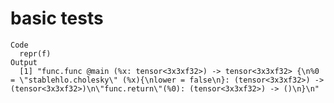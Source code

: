 # basic tests

    Code
      repr(f)
    Output
      [1] "func.func @main (%x: tensor<3x3xf32>) -> tensor<3x3xf32> {\n%0 = \"stablehlo.cholesky\" (%x){\nlower = false\n}: (tensor<3x3xf32>) -> (tensor<3x3xf32>)\n\"func.return\"(%0): (tensor<3x3xf32>) -> ()\n}\n"

